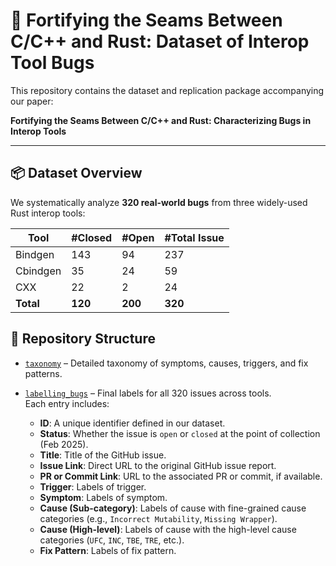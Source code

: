 # 🧵 Fortifying the Seams Between C/C++ and Rust: Dataset of Interop Tool Bugs

This repository contains the dataset and replication package accompanying our paper:

**Fortifying the Seams Between C/C++ and Rust: Characterizing Bugs in Interop Tools**  


---

## 📦 Dataset Overview

We systematically analyze **320 real-world bugs** from three widely-used Rust interop tools:

| Tool       |  #Closed | #Open | #Total Issue |
|------------|----------------|------|--------|
| Bindgen    | 143            | 94   | 237    |
| Cbindgen   | 35             | 24   | 59     |
| CXX        | 22             | 2    | 24     |
| **Total**  | **120**        |  **200**  |   **320**     |

## 📁 Repository Structure
- [`taxonomy`](./taxonomy/) – Detailed taxonomy of symptoms, causes, triggers, and fix patterns.

- [`labelling_bugs`](./labelling_bugs/) – Final labels for all 320 issues across tools.  
  Each entry includes:
  - **ID**: A unique identifier defined in our dataset.
  - **Status**: Whether the issue is `open` or `closed` at the point of collection (Feb 2025).
  - **Title**: Title of the GitHub issue.
  - **Issue Link**: Direct URL to the original GitHub issue report.
  - **PR or Commit Link**: URL to the associated PR or commit, if available.
  - **Trigger**: Labels of trigger.
  - **Symptom**: Labels of symptom.
  - **Cause (Sub-category)**: Labels of cause with fine-grained cause categories (e.g., `Incorrect Mutability`, `Missing Wrapper`).
  - **Cause (High-level)**: Labels of cause with the high-level cause categories (`UFC`, `INC`, `TBE`, `TRE`, etc.).
  - **Fix Pattern**: Labels of fix pattern.
